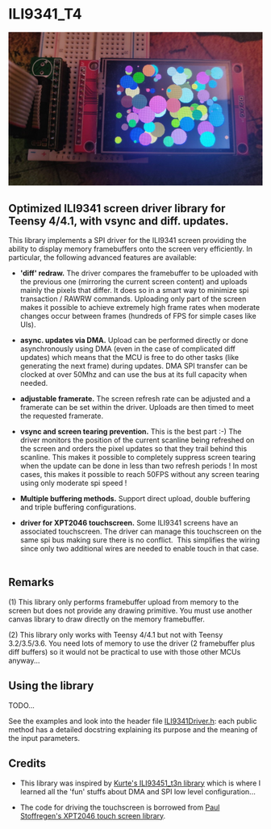 # ILI9341_T4

![ili9341](./ILI9341.jpg)

## Optimized ILI9341 screen driver library for Teensy 4/4.1, with vsync and diff. updates.

This library implements a SPI driver for the ILI9341 screen providing the ability to display memory framebuffers onto the screen very efficiently. 
In particular, the following advanced features are available:

- **'diff' redraw.** The driver compares the framebuffer to be uploaded with the previous one (mirroring the current screen content) and uploads mainly the pixels that differ. It does so in a smart way to minimize spi transaction / RAWRW commands. Uploading only part of the screen makes it possible to achieve extremely high frame rates when moderate changes occur between frames (hundreds of FPS for simple cases like UIs). 

- **async. updates via DMA.** Upload can be performed directly or done asynchronously using DMA (even in the case of complicated diff updates) which means that the MCU is free to do other tasks (like generating the next frame) during updates. DMA SPI transfer can be clocked at over 50Mhz and can use the bus at its full capacity when needed. 

- **adjustable framerate.** The screen refresh rate can be adjusted and a framerate can be set within the driver. Uploads are then timed to meet the requested framerate. 

- **vsync and screen tearing prevention.** This is the best part :-) The driver monitors the position of the current scanline being refreshed on the screen and orders the pixel updates so that they trail behind this scanline. This makes it possible to completely suppress screen tearing when the update can be done in less than two refresh periods ! In most cases, this makes it possible to reach 50FPS without any screen tearing using only moderate spi speed !

- **Multiple buffering methods.** Support direct upload, double buffering and triple buffering configurations.  

- **driver for XPT2046 touchscreen.** Some ILI9341 screens have an associated touchscreen. The driver can manage this touchscreen on the same spi bus making sure there is no conflict.  This simplifies the wiring since only two additional wires are needed to enable touch in that case.  


## Remarks

(1) This library only performs framebuffer upload from memory to the screen but does not provide any drawing primitive. You must use another canvas library to draw directly on the memory framebuffer. 

(2) This library only works with Teensy 4/4.1 but not with Teensy 3.2/3.5/3.6. You need lots of memory to use the driver (2 framebuffer plus diff buffers) so it would not be practical to use with those other MCUs anyway...


## Using the library

TODO... 

See the examples and look into the header file [ILI9341Driver.h](https://github.com/vindar/ILI9341_T4/blob/main/src/ILI9341Driver.h): each public method has a detailed docstring explaining its purpose and the meaning of the input parameters. 



## Credits

- This library was inspired by [Kurte's ILI93451_t3n library](https://github.com/KurtE/ILI9341_t3n) which is where I learned all the 'fun' stuffs about DMA and SPI low level configuration... 

- The code for driving the touchscreen is borrowed from [Paul Stoffregen's XPT2046 touch screen library](https://github.com/PaulStoffregen/XPT2046_Touchscreen). 

